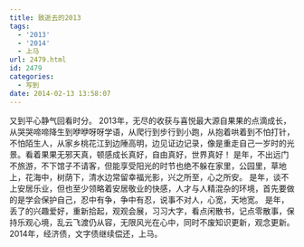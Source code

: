 ```yaml
---
title: 致逝去的2013
tags:
  - '2013'
  - '2014'
  - 上马
url: 2479.html
id: 2479
categories:
  - 写到
date: 2014-02-13 13:58:07
---
```


又到平心静气回看时分。 2013年，无尽的收获与喜悦最大源自果果的点滴成长，从哭哭啼啼降生到咿咿呀呀学语，从爬行到步行到小跑，从抱着哄着到不怕打针，不怕陌生人，从家乡桃花江到边陲高明，边见证边记录，像是重走自己一岁时的光景。看着果果无邪天真，顿感成长真好，自由真好，世界真好！ 是年，不出远门不旅游，不下馆子不请客，但能享受阳光的时节也绝不躲在家里，公园里，草地上，花海中，树荫下，清水边常留幸福光影，兴之所至，心之所安。 是年，谈不上安居乐业，但也至少领略着安居敬业的快感，人才与人精混杂的环境，首先要做的是学会保护自己，忍中有争，争中有忍，说事不对人，心宽，天地宽。 是年，丢了的兴趣爱好，重新拾起，观观会展，习习大字，看点闲散书，记点零散事，保持乐观心境，乱云飞渡仍从容，无限风光在心中，同时不废知识更新，观念更新。 2014年，经济债，文字债继续偿还，上马。